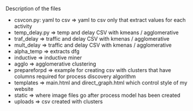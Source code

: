 Description of the files

- csvcon.py: yaml to csv => yaml to csv only that extract values for each activity
- temp_delay.py => temp and delay CSV with kmeans / agglomerative 
- traf_delay => traffic and delay CSV with kmenas / agglomerative 
- mult_delay => traffic and delay CSV with kmenas / agglomerative
- alpha_temp => extracts dfg
- inductive => inductive miner
- agglo => agglomerative clustering
- prepareforpd => example for creating csv with clusters that have columns required for process discovery algorithm
- templates => main.html and direct_graph.html which control style of my website
- static => where image files go after process model has been created
- uploads => csv created with clusters
